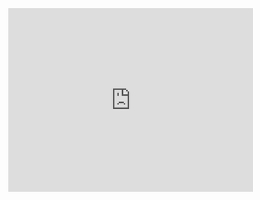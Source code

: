 <embed src="https://drive.google.com/viewerng/viewer?embedded=true&url=https://soilad.github.io/res/ppl_report.pdf" width="500" height="375" type='application/pdf'>
